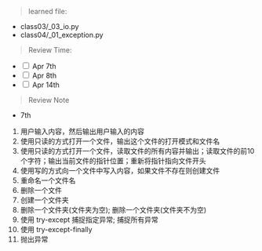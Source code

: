 
> learned file:

* class03/_03_io.py
* class04/_01_exception.py

> Review Time:

* <input type="checkbox"> Apr 7th 
* <input type="checkbox"> Apr 8th
* <input type="checkbox"> Apr 14th

> Review Note

* 7th

1. 用户输入内容，然后输出用户输入的内容
2. 使用只读的方式打开一个文件，输出这个文件的打开模式和文件名
3. 使用只读的方式打开一个文件，读取文件的所有内容并输出；读取文件的前10个字符；输出当前文件的指针位置；重新将指针指向文件开头
4. 使用写的方式向一个文件中写入内容，如果文件不存在则创建文件
5. 重命名一个文件名
6. 删除一个文件
7. 创建一个文件夹
8. 删除一个文件夹(文件夹为空); 删除一个文件夹(文件夹不为空)
9. 使用 try-except 捕捉指定异常; 捕捉所有异常
10. 使用 try-except-finally
11. 抛出异常